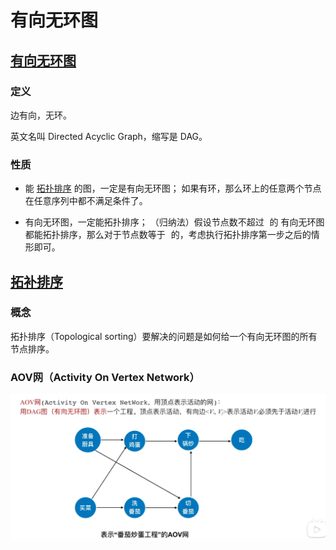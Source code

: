 # 有向无环图

## [有向无环图](https://oi-wiki.org/graph/dag/)
### 定义
边有向，无环。

英文名叫 Directed Acyclic Graph，缩写是 DAG。

### 性质

- 能 [拓扑排序](https://oi-wiki.org/graph/topo/) 的图，一定是有向无环图；
    如果有环，那么环上的任意两个节点在任意序列中都不满足条件了。

- 有向无环图，一定能拓扑排序；
    （归纳法）假设节点数不超过 ![](data:image/gif;base64,R0lGODlhAQABAIAAAAAAAP///yH5BAEAAAAALAAAAAABAAEAAAIBRAA7 "k") 的 有向无环图都能拓扑排序，那么对于节点数等于 ![](data:image/gif;base64,R0lGODlhAQABAIAAAAAAAP///yH5BAEAAAAALAAAAAABAAEAAAIBRAA7 "k") 的，考虑执行拓扑排序第一步之后的情形即可。
## [拓补排序](https://oi-wiki.org/graph/topo/)
### 概念 
拓扑排序（Topological sorting）要解决的问题是如何给一个有向无环图的所有节点排序。

### AOV网（**Activity On Vertex Network**）

![](./img/QQ_1736079977014.png)
